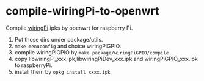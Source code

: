# compile-wiringPi-to-openwrt
Compile [wiringPi](https://github.com/WiringPi/WiringPi) ipks by openwrt for raspberry Pi.



1. Put those dirs under package/utils.
2. `make menuconfig` and choice wiringPiGPIO.
3. compile wiringPiGPIO by `make package/wiringPiGPIO/compile`
4. copy libwiringPi_xxx.ipk,libwiringPiDev_xxx.ipk and wiringPiGPIO_xxx.ipk to raspberryPi.
5. install them by `opkg install xxxx.ipk`







